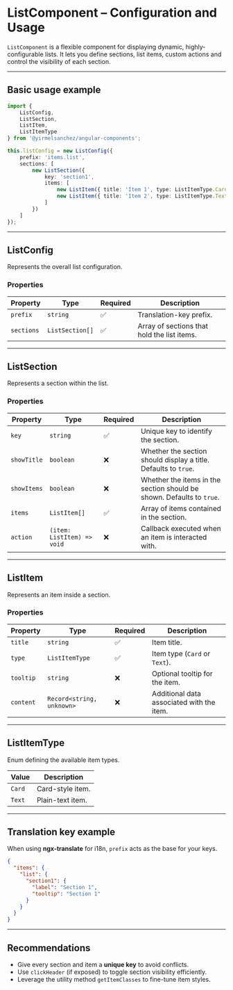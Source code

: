 # ListComponent – Configuration and Usage

`ListComponent` is a flexible component for displaying dynamic, highly-configurable lists. It lets you define sections, list items, custom actions and control the visibility of each section.

---

## Basic usage example

```ts
import {
    ListConfig,
    ListSection,
    ListItem,
    ListItemType
} from '@yirmelsanchez/angular-components';

this.listConfig = new ListConfig({
    prefix: 'items.list',
    sections: [
        new ListSection({
            key: 'section1',
            items: [
                new ListItem({ title: 'Item 1', type: ListItemType.Card, tooltip: 'Tooltip 1' }),
                new ListItem({ title: 'Item 2', type: ListItemType.Text, tooltip: 'Tooltip 2' })
            ]
        })
    ]
});
```

---

## ListConfig

Represents the overall list configuration.

### Properties

| Property   | Type            | Required | Description                                 |
| ---------- | --------------- | -------- | ------------------------------------------- |
| `prefix`   | `string`        | ✅        | Translation-key prefix.                     |
| `sections` | `ListSection[]` | ✅        | Array of sections that hold the list items. |

---

## ListSection

Represents a section within the list.

### Properties

| Property    | Type                       | Required | Description                                                           |
| ----------- | -------------------------- | -------- | --------------------------------------------------------------------- |
| `key`       | `string`                   | ✅        | Unique key to identify the section.                                   |
| `showTitle` | `boolean`                  | ❌        | Whether the section should display a title. Defaults to `true`.       |
| `showItems` | `boolean`                  | ❌        | Whether the items in the section should be shown. Defaults to `true`. |
| `items`     | `ListItem[]`               | ✅        | Array of items contained in the section.                              |
| `action`    | `(item: ListItem) => void` | ❌        | Callback executed when an item is interacted with.                    |

---

## ListItem

Represents an item inside a section.

### Properties

| Property  | Type                      | Required | Description                               |
| --------- | ------------------------- | -------- | ----------------------------------------- |
| `title`   | `string`                  | ✅        | Item title.                               |
| `type`    | `ListItemType`            | ✅        | Item type (`Card` or `Text`).             |
| `tooltip` | `string`                  | ❌        | Optional tooltip for the item.            |
| `content` | `Record<string, unknown>` | ❌        | Additional data associated with the item. |

---

## ListItemType

Enum defining the available item types.

| Value  | Description      |
| ------ | ---------------- |
| `Card` | Card-style item. |
| `Text` | Plain-text item. |

---

## Translation key example

When using **ngx-translate** for i18n, `prefix` acts as the base for your keys.

```json
{
  "items": {
    "list": {
      "section1": {
        "label": "Section 1",
        "tooltip": "Section 1"
      }
    }
  }
}
```

---

## Recommendations

* Give every section and item a **unique key** to avoid conflicts.
* Use `clickHeader` (if exposed) to toggle section visibility efficiently.
* Leverage the utility method `getItemClasses` to fine-tune item styles.

